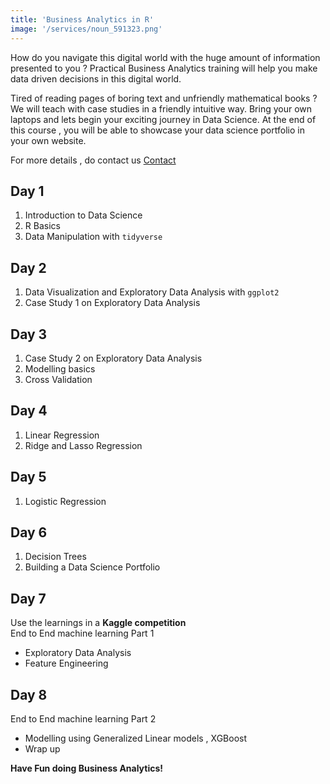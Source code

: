 ```yaml
---
title: 'Business Analytics in R'
image: '/services/noun_591323.png'
---
```


How do you navigate this digital world with the huge amount of information presented to you ? Practical Business Analytics training will help you make data driven decisions in this digital world.     

Tired of reading pages of boring text and unfriendly mathematical books ? We will teach with case studies in a friendly intuitive way. Bring your own laptops and lets begin your exciting journey in Data Science. At the end of this course , you will be able to showcase your data science portfolio in your own website.              
<div class="call-box-bottom">
For more details , do contact us
      <a href="{{site.baseurl}}/contact" class="button">Contact</a>
</div>

## Day 1
1. Introduction to Data Science
2. R Basics
3. Data Manipulation with `tidyverse`           

## Day 2                 
1. Data Visualization and Exploratory Data Analysis with `ggplot2`       
2. Case Study 1 on Exploratory Data Analysis          

##  Day 3
1. Case Study 2 on Exploratory Data Analysis             
2. Modelling basics             
3. Cross Validation            

## Day 4
1. Linear Regression        
2. Ridge and Lasso Regression                 

## Day 5
1. Logistic Regression             

## Day 6
1. Decision Trees            
2. Building a Data Science Portfolio           
          
## Day 7              

Use the learnings in a **Kaggle competition**       
End to End machine learning Part 1       
- Exploratory Data Analysis            
- Feature Engineering            
                        
## Day 8           
End to End machine learning Part 2      
- Modelling using Generalized Linear models , XGBoost            
- Wrap up         

**Have Fun doing Business Analytics!**